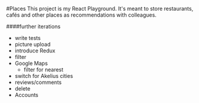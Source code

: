 #Places
This project is my React Playground.
It's meant to store restaurants, cafés and other places as recommendations with colleagues.

####further iterations

- write tests
- picture upload
- introduce Redux
- filter
- Google Maps
    - filter for nearest
- switch for Akelius cities
- reviews/comments
- delete
- Accounts